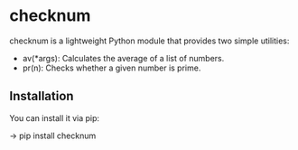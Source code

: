 # checknum

checknum is a lightweight Python module that provides two simple utilities:
- av(*args): Calculates the average of a list of numbers.
- pr(n): Checks whether a given number is prime.

## Installation

You can install it via pip:

->  pip install checknum